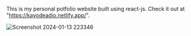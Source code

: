 This is my personal potfolio website built using react-js.
Check it out at "https://kayodeadio.netlify.app/".

![Screenshot 2024-01-13 223346](https://github.com/kylead10/react-portfolio/assets/101107354/4d300ae1-ee88-41d1-965d-136bdfe26e76)

